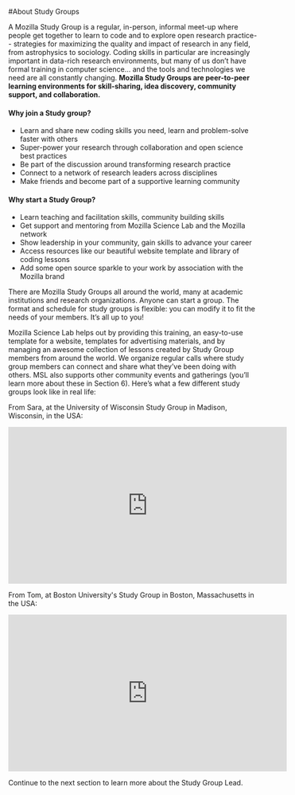 #About Study Groups

A Mozilla Study Group is a regular, in-person, informal meet-up where people get together to learn to code and to explore open research practice-- strategies for maximizing the quality and impact of research in any field, from astrophysics to sociology. Coding skills in particular are increasingly important in data-rich research environments, but many of us don’t have formal training in computer science... and the tools and technologies we need are all constantly changing. **Mozilla Study Groups are peer-to-peer learning environments for skill-sharing, idea discovery, community support, and collaboration.**


#### Why join a Study group?

* Learn and share new coding skills you need, learn and problem-solve faster with others
* Super-power your research through collaboration and open science best practices
* Be part of the discussion around transforming research practice 
* Connect to a network of research leaders across disciplines
* Make friends and  become part of a supportive learning community

#### Why start a Study Group?
* Learn teaching and facilitation skills, community building skills
* Get support and mentoring from Mozilla Science Lab and the Mozilla network
* Show leadership in your community, gain skills to advance your career
* Access resources like our beautiful website template and library of coding lessons
* Add some open source sparkle to your work by association with the Mozilla brand  

There are Mozilla Study Groups all around the world, many at academic institutions and research organizations. Anyone can start a group. The format and schedule for study groups is flexible: you can modify it to fit the needs of your members. It’s all up to you! 

Mozilla Science Lab helps out by providing this training, an easy-to-use template for a website, templates for advertising materials, and by managing an awesome collection of lessons created by Study Group members from around the world. We organize regular calls where study group members can connect and share what they’ve been doing with others. MSL also supports other community events and gatherings (you’ll learn more about these in Section 6). Here’s what a few different study groups look like in real life:
 
From Sara, at the University of Wisconsin Study Group in Madison, Wisconsin, in the USA:

<iframe width="560" height="315" src="https://www.youtube.com/embed/PgIHe5qo5Xg" frameborder="0" allowfullscreen></iframe>

From Tom, at Boston University's Study Group in Boston, Massachusetts in the USA:

<iframe width="560" height="315" src="https://www.youtube.com/embed/NwCdIIlhlIE" frameborder="0" allowfullscreen></iframe>
    
Continue to the next section to learn more about the Study Group Lead.
